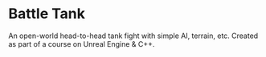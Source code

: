 # Battle Tank
An open-world head-to-head tank fight with simple AI, terrain, etc. Created as part of a course on Unreal Engine &amp; C++.
